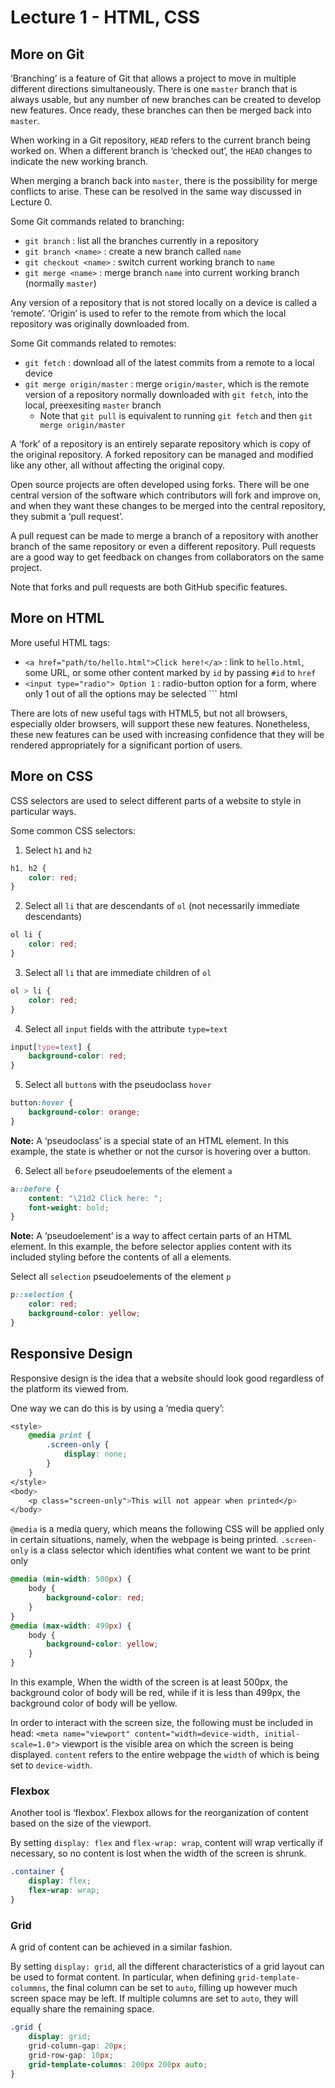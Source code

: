 # Lecture 1 - HTML, CSS

## More on Git
‘Branching’ is a feature of Git that allows a project to move in multiple different directions simultaneously. There is one `master` branch that is always usable, but any number of new branches can be created to develop new features. Once ready, these branches can then be merged back into `master`.

When working in a Git repository, `HEAD` refers to the current branch being worked on. When a different branch is ‘checked out’, the `HEAD` changes to indicate the new working branch.

When merging a branch back into `master`, there is the possibility for merge conflicts to arise. These can be resolved in the same way discussed in Lecture 0.

Some Git commands related to branching:
- `git branch` : list all the branches currently in a repository
- `git branch <name>` : create a new branch called `name`
- `git checkout <name>` : switch current working branch to `name`
- `git merge <name>` : merge branch `name` into current working branch (normally `master`)

Any version of a repository that is not stored locally on a device is called a ‘remote’. ‘Origin’ is used to refer to the remote from which the local repository was originally downloaded from.

Some Git commands related to remotes:
- `git fetch` : download all of the latest commits from a remote to a local device
- `git merge origin/master` : merge `origin/master`, which is the remote version of a repository normally downloaded with `git fetch`, into the local, preexesiting `master` branch
    * Note that `git pull` is equivalent to running `git fetch` and then `git merge origin/master`

A ‘fork’ of a repository is an entirely separate repository which is copy of the original repository. A forked repository can be managed and modified like any other, all without affecting the original copy.

Open source projects are often developed using forks. There will be one central version of the software which contributors will fork and improve on, and when they want these changes to be merged into the central repository, they submit a ‘pull request’.

A pull request can be made to merge a branch of a repository with another branch of the same repository or even a different repository. Pull requests are a good way to get feedback on changes from collaborators on the same project.

Note that forks and pull requests are both GitHub specific features.

## More on HTML
More useful HTML tags:
- `<a href="path/to/hello.html">Click here!</a>` : link to `hello.html`, some URL, or some other content marked by `id` by passing `#id` to `href`
- `<input type="radio"> Option 1` : radio-button option for a form, where only 1 out of all the options may be selected ``` html

There are lots of new useful tags with HTML5, but not all browsers, especially older browsers, will support these new features. Nonetheless, these new features can be used with increasing confidence that they will be rendered appropriately for a significant portion of users.

## More on CSS
CSS selectors are used to select different parts of a website to style in particular ways.

Some common CSS selectors:

1. Select `h1` and `h2`

```css
h1, h2 {
    color: red;
}
```

2. Select all `li` that are descendants of `ol` (not necessarily immediate descendants)

```css
ol li {
    color: red;
}
```

3. Select all `li` that are immediate children of `ol`

```css
ol > li {
    color: red;
}
```

4. Select all `input` fields with the attribute `type=text`

```css
input[type=text] {
    background-color: red;
}
```

5. Select all `button`s with the pseudoclass `hover`

```css
button:hover {
    background-color: orange;
}
```

**Note:** A ‘pseudoclass’ is a special state of an HTML element. In this example, the state is whether or not the cursor is hovering over a button.

6. Select all `before` pseudoelements of the element `a`

```css
a::before {
    content: "\21d2 Click here: ";
    font-weight: bold;
}
```

**Note:** A ‘pseudoelement’ is a way to affect certain parts of an HTML element. In this example, the before selector applies content with its included styling before the contents of all a elements.

Select all `selection` pseudoelements of the element `p`

```css
p::selection {
    color: red;
    background-color: yellow;
}
```

## Responsive Design
Responsive design is the idea that a website should look good regardless of the platform its viewed from.

One way we can do this is by using a ‘media query’:

```css
<style>
    @media print {
        .screen-only {
            display: none;
        }
    }
</style>
<body>
    <p class="screen-only">This will not appear when printed</p>
</body>
```

`@media` is a media query, which means the following CSS will be applied only in certain situations, namely, when the webpage is being printed. `.screen-only` is a class selector which identifies what content we want to be print only

```css
@media (min-width: 500px) {
    body {
        background-color: red;
    }
}
@media (max-width: 499px) {
    body {
        background-color: yellow;
    }
}
```

In this example, When the width of the screen is at least 500px, the background color of body will be red, while if it is less than 499px, the background color of body will be yellow.

In order to interact with the screen size, the following must be included in head: `<meta name="viewport" content="width=device-width, initial-scale=1.0">`
viewport is the visible area on which the screen is being displayed. `content` refers to the entire webpage the `width` of which is being set to `device-width`.

### Flexbox
Another tool is ‘flexbox’. Flexbox allows for the reorganization of content based on the size of the viewport.

By setting `display: flex` and `flex-wrap: wrap`, content will wrap vertically if necessary, so no content is lost when the width of the screen is shrunk.

```css
.container {
    display: flex;
    flex-wrap: wrap;
}
```

### Grid
A grid of content can be achieved in a similar fashion.

By setting `display: grid`, all the different characteristics of a grid layout can be used to format content. In particular, when defining `grid-template-colummns`, the final column can be set to `auto`, filling up however much screen space may be left. If multiple columns are set to `auto`, they will equally share the remaining space.

```css
.grid {
    display: grid;
    grid-column-gap: 20px;
    grid-row-gap: 10px;
    grid-template-columns: 200px 200px auto;
}
```